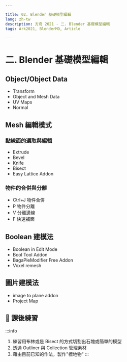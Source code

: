 ```yaml
---

title: 02. Blender 基礎模型編輯
lang: zh-tw
description: 方舟 2021 - 二. Blender 基礎模型編輯
tags: Ark2021, BlenderMD, Article

---
```


二. Blender 基礎模型編輯
===

## Object/Object Data  

* Transform
* Object and Mesh Data
* UV Maps
* Normal

## Mesh 編輯模式

### 點線面的選取與編輯

* Extrude
* Bevel
* Knife
* Bisect
* Easy Lattice Addon

### 物件的合併與分離

* Ctrl+J 物件合併
* P 物件分離
* V 分離邊線
* F 快速補面

## Boolean 建模法  

* Boolean in Edit Mode
* Bool Tool Addon
* BagaPieModifier Free Addon
* Voxel remesh

## 圖片建模法

* image to plane addon
* Project Map

## :bookmark_tabs: 課後練習

:::info
1. 練習用布林或是 Bisect 的方式切割出石塊或簡單的模型
2. 透過 Outliner 與 Collection 管理素材
3. 藉由目前已知的作法，製作"標地物"
:::
